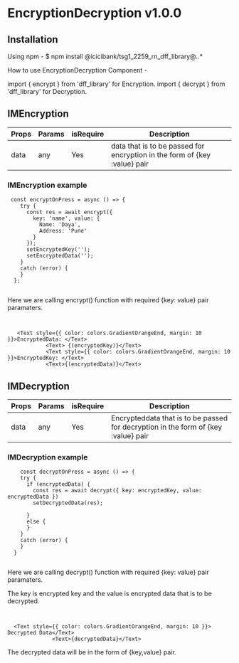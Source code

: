 # EncryptionDecryption v1.0.0

## Installation

Using npm -
$ npm install @icicibank/tsg1_2259_rn_dff_library@*.*.*

How to use EncryptionDecryption Component -

import { encrypt } from 'dff_library'  for Encryption.
import { decrypt } from 'dff_library'  for Decryption.


## IMEncryption

| Props                   | Params                | isRequire | Description                                                                      |
| ----------------------- | --------------------- | --------- | -------------------------------------------------------------------------------- |
| data                    | any                   | Yes       | data that is to be passed for encryption in the form of {key :value} pair        |


### IMEncryption example

```JSX
 const encryptOnPress = async () => {
    try {
      const res = await encrypt({
        key: 'name', value: {
          Name: 'Daya',
          Address: 'Pune'
        }
      });
      setEncryptedKey('');
      setEncryptedData('');
    }
    catch (error) {
    }
  };
  
```
Here we are calling encrypt() function with required {key: value} pair paramaters.

```

  
   <Text style={{ color: colors.GradientOrangeEnd, margin: 10 }}>EncryptedData: </Text>
            <Text> {(encryptedKey)}</Text>
            <Text style={{ color: colors.GradientOrangeEnd, margin: 10 }}>EncryptedKey: </Text>
            <Text>{(encryptedData)}</Text>

```


## IMDecryption

| Props                   | Params                | isRequire | Description                                                                      |
| ----------------------- | --------------------- | --------- | -------------------------------------------------------------------------------- |
| data                    | any                   | Yes       | Encrypteddata that is to be passed for decryption in the form of {key :value} pair        |


### IMDecryption example

```JSX
    const decryptOnPress = async () => {
    try {
      if (encryptedData) {
        const res = await decrypt({ key: encryptedKey, value: encryptedData })
        setDecryptedData(res);

      }
      else {
      }
    }
    catch (error) {
    }
  }
  
```
Here we are calling decrypt() function with required {key: value} pair paramaters.

The key is encrypted key and the value is encrypted data that is to be decrypted.

```


  <Text style={{ color: colors.GradientOrangeEnd, margin: 10 }}> Decrypted Data</Text>
              <Text>{decryptedData}</Text>

```

The decrypted data will be in the form of {key,value} pair.